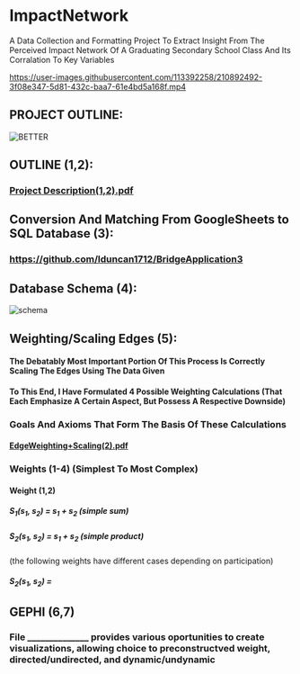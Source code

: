 # ImpactNetwork
A Data Collection and Formatting Project To Extract Insight From The Perceived Impact Network Of A Graduating Secondary School Class And Its Corralation To Key Variables




https://user-images.githubusercontent.com/113392258/210892492-3f08e347-5d81-432c-baa7-61e4bd5a168f.mp4








## PROJECT OUTLINE:
![BETTER](https://user-images.githubusercontent.com/113392258/210866682-6a80ca10-d85f-425e-ab2c-080688f2ea1c.png)



## OUTLINE (1,2):
### [Project Description(1,2).pdf](https://github.com/lduncan1712/ImpactNetwork/files/10354929/Project.Description.1.pdf)


## Conversion And Matching From GoogleSheets to SQL Database (3):
### https://github.com/lduncan1712/BridgeApplication3


## Database Schema (4):
![schema](https://user-images.githubusercontent.com/113392258/210866343-2ef84b2a-f818-40a6-89aa-c8744604cc2e.png)




## Weighting/Scaling Edges (5):
#### The Debatably Most Important Portion Of This Process Is Correctly Scaling The Edges Using The Data Given
#### To This End, I Have Formulated 4 Possible Weighting Calculations (That Each Emphasize A Certain Aspect, But Possess A Respective Downside)
  
### Goals And Axioms That Form The Basis Of These Calculations
#### [EdgeWeighting+Scaling(2).pdf](https://github.com/lduncan1712/ImpactNetwork/files/10356074/EdgeWeighting%2BScaling.2.pdf)


### Weights (1-4) (Simplest To Most Complex)
#### Weight (1,2)
#####   S<sub>1</sub>(s<sub>1</sub>, s<sub>2</sub>) = s<sub>1</sub> + s<sub>2</sub>    (simple sum)
#####   S<sub>2</sub>(s<sub>1</sub>, s<sub>2</sub>) = s<sub>1</sub> + s<sub>2</sub>    (simple product)
(the following weights have different cases depending on participation)
#####   S<sub>2</sub>(s<sub>1</sub>, s<sub>2</sub>) = 

  
  
  
## GEPHI (6,7)
### File ______________ provides various oportunities to create visualizations, allowing choice to preconstructved weight, directed/undirected, and dynamic/undynamic


















